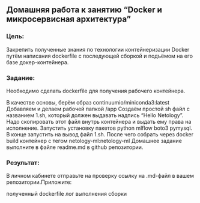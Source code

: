 ## Домашняя работа к занятию “Docker и микросервисная архитектура”
### Цель:
Закрепить полученные знания по технологии контейнеризации Docker путём написания dockerfile с последующей сборкой и подъёмом на его базе докер-контейнера.

### Задание:
Необходимо сделать dockerfile для получения рабочего контейнера.

В качестве основы, берём образ continuumio/miniconda3:latest
Добавляем и делаем рабочей папкой /app
Создаём простой sh файл с названием 1.sh, который должен выдавать надпись “Hello Netology”.
Надо скопировать этот файл внутрь контейнера и выдать ему права на исполнение.
Запустить установку пакетов python mlflow boto3 pymysql.
В конце запустить на вывод файл 1.sh.
После чего собрать через docker build контейнер с тегом netology-ml:netology-ml
Домашнее задание выполните в файле readme.md в github репозитории.

### Результат:
В личном кабинете отправьте на проверку ссылку на .md-файл в вашем репозитории.Приложите:

полученный dockerfile
лог выполнения сборки
